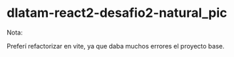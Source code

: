 # dlatam-react2-desafio2-natural_pic

Nota:

Preferí refactorizar en vite, ya que daba muchos errores el proyecto base.
